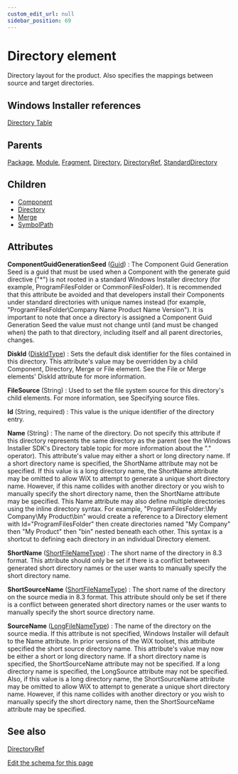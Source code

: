 ```yaml
---
custom_edit_url: null
sidebar_position: 69
---
```

# Directory element
Directory layout for the product. Also specifies the mappings between source and target directories.

## Windows Installer references
[Directory Table](https://docs.microsoft.com/en-us/windows/win32/msi/directory-table)

## Parents
[Package](package.md), [Module](module.md), [Fragment](fragment.md), [Directory](directory.md), [DirectoryRef](directoryref.md), [StandardDirectory](standarddirectory.md)

## Children
* [Component](component.md) 
* [Directory](directory.md) 
* [Merge](merge.md) 
* [SymbolPath](symbolpath.md) 

## Attributes
**ComponentGuidGenerationSeed** ([Guid](guid.md 'Values of this type will look like: "01234567-89AB-CDEF-0123-456789ABCDEF" or "{01234567-89AB-CDEF-0123-456789ABCDEF}". Also allows "PUT-GUID-HERE" for use in examples.'))
  : The Component Guid Generation Seed is a guid that must be used when a Component with the generate guid directive ("*") is not rooted in a standard Windows Installer directory (for example, ProgramFilesFolder or CommonFilesFolder). It is recommended that this attribute be avoided and that developers install their Components under standard directories with unique names instead (for example, "ProgramFilesFolder\Company Name Product Name Version"). It is important to note that once a directory is assigned a Component Guid Generation Seed the value must not change until (and must be changed when) the path to that directory, including itself and all parent directories, changes.

**DiskId** ([DiskIdType](diskidtype.md 'Values of this type must be an integer or the value of one or more preprocessor variables with the format $(var.Variable) where "Variable" is the name of the preprocessor variable.'))
  : Sets the default disk identifier for the files contained in this directory. This attribute's value may be overridden by a child Component, Directory, Merge or File element. See the File or Merge elements' DiskId attribute for more information.

**FileSource** (String)
  : Used to set the file system source for this directory's child elements. For more information, see Specifying source files.

**Id** (String, required)
  : This value is the unique identifier of the directory entry.

**Name** (String)
  : The name of the directory.  Do not specify this attribute if this directory represents the same directory as the parent (see the Windows Installer SDK's Directory table topic for more information about the "." operator).  This attribute's value may either a short or long directory name. If a short directory name is specified, the ShortName attribute may not be specified. If this value is a long directory name, the ShortName attribute may be omitted to allow WiX to attempt to generate a unique short directory name. However, if this name collides with another directory or you wish to manually specify the short directory name, then the ShortName attribute may be specified.  This Name attribute may also define multiple directories using the inline directory syntax. For example, "ProgramFilesFolder:\My Company\My Product\bin" would create a reference to a Directory element with Id="ProgramFilesFolder" then create directories named "My Company" then "My Product" then "bin" nested beneath each other. This syntax is a shortcut to defining each directory in an individual Directory element.

**ShortName** ([ShortFileNameType](shortfilenametype.md 'Values of this type will look like: "FileName.ext". Only one period is allowed. The following characters are not allowed: \ ? | > : / * " + , ; = [ ] <, or whitespace. The name cannot exceed 8 characters and the extension cannot exceed 3 characters. The value could also be a localization variable with the format !(loc.VARIABLE).'))
  : The short name of the directory in 8.3 format. This attribute should only be set if there is a conflict between generated short directory names or the user wants to manually specify the short directory name.

**ShortSourceName** ([ShortFileNameType](shortfilenametype.md 'Values of this type will look like: "FileName.ext". Only one period is allowed. The following characters are not allowed: \ ? | > : / * " + , ; = [ ] <, or whitespace. The name cannot exceed 8 characters and the extension cannot exceed 3 characters. The value could also be a localization variable with the format !(loc.VARIABLE).'))
  : The short name of the directory on the source media in 8.3 format. This attribute should only be set if there is a conflict between generated short directory names or the user wants to manually specify the short source directory name.

**SourceName** ([LongFileNameType](longfilenametype.md 'Values of this type will look like: "Long File Name.extension". Legal long names contain no more than 260 characters and must contain at least one non-period character. The following characters are not allowed: \ ? | > : / * " or <. The name must be shorter than 260 characters. The value could also be a localization variable with the format !(loc.VARIABLE).'))
  : The name of the directory on the source media. If this attribute is not specified, Windows Installer will default to the Name attribute.  In prior versions of the WiX toolset, this attribute specified the short source directory name. This attribute's value may now be either a short or long directory name. If a short directory name is specified, the ShortSourceName attribute may not be specified. If a long directory name is specified, the LongSource attribute may not be specified. Also, if this value is a long directory name, the ShortSourceName attribute may be omitted to allow WiX to attempt to generate a unique short directory name. However, if this name collides with another directory or you wish to manually specify the short directory name, then the ShortSourceName attribute may be specified.


## See also
[DirectoryRef](directoryref.md)

[Edit the schema for this page](https://github.com/wixtoolset/web/blob/master/src/xsd4/wix.xsd)